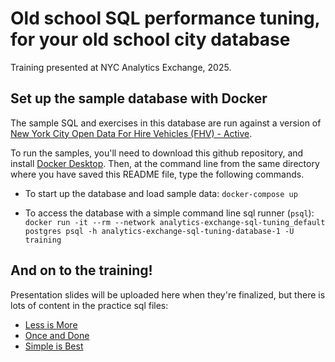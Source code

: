 # Old school SQL performance tuning, for your old school city database

Training presented at NYC Analytics Exchange, 2025.

## Set up the sample database with Docker

The sample SQL and exercises in this database are run against a version of [New York City Open Data For Hire Vehicles (FHV) - Active](https://data.cityofnewyork.us/Transportation/For-Hire-Vehicles-FHV-Active/8wbx-tsch/about_data).

To run the samples, you'll need to download this github repository, and install [Docker Desktop](https://www.docker.com/products/docker-desktop/). Then, at the command line from the same directory where you have saved this README file, type the following commands.

- To start up the database and load sample data: `docker-compose up`

- To access the database with a simple command line sql runner (`psql`): `docker run -it --rm --network analytics-exchange-sql-tuning_default postgres psql -h analytics-exchange-sql-tuning-database-1 -U training`

## And on to the training!

Presentation slides will be uploaded here when they're finalized, but there is lots of
content in the practice sql files:

- [Less is More](samples/less_is_more.sql)
- [Once and Done](samples/once_and_done.sql)
- [Simple is Best](samples/simple_is_best.sql)

